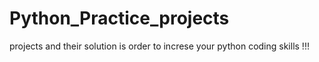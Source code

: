 # Python_Practice_projects
 projects and their solution is order to increse your python coding skills !!!
